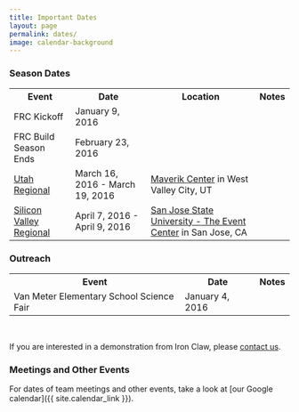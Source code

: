 ```yaml
---
title: Important Dates
layout: page
permalink: dates/
image: calendar-background
---
```


### Season Dates

<div class="season-dates-table" style="resize:both">
    <table class="mdl-data-table mdl-js-data-table mdl-shadow--2dp" style="width:100%">
      <tbody>
        <tr>
          <th class="mdl-data-table__cell--non-numeric">Event</th>
          <th>Date</th>
          <th>Location</th>
          <th>Notes</th>
        </tr>
        <tr>
          <td class="mdl-data-table__cell--non-numeric">FRC Kickoff</td>
          <td>January 9, 2016</td>
          <td></td>
          <td></td>
        </tr>
        <tr>
          <td class="mdl-data-table__cell--non-numeric">FRC Build Season Ends</td>
          <td>February 23, 2016</td>
          <td></td>
          <td></td>
        </tr>
        <tr>
          <td class="mdl-data-table__cell--non-numeric"><a href="http://www.utfrc.utah.edu/">Utah Regional</a></td>
          <td>March 16, 2016 - March 19, 2016</td>
          <td><a href="https://www.google.com/maps?q=Maverik+Center%0D%0A3200+South+Decker+Lake+Drive%0D%0AWest+Valley+City,+UT+84119%0D%0AUSA">Maverik Center</a> in West Valley City, UT</td>
          <td></td>
        </tr>
        <tr>
          <td class="mdl-data-table__cell--non-numeric"><a href="http://www.firstsv.org/">Silicon Valley Regional</a></td>
          <td>April 7, 2016 - April 9, 2016</td>
          <td><a href="https://www.google.com/maps?q=San+Jose+State+University+-+The+Event+Center%0D%0A290+South+7th+Street%0D%0ASan+Jose,+CA+95112%0D%0AUSA">San Jose State University - The Event Center</a> in San Jose, CA</td>
          <td></td>
        </tr>
      </tbody>
    </table>
</div>

### Outreach

<div id="important-dates-table">
    <table class="mdl-data-table mdl-js-data-table mdl-shadow--2dp">
      <tbody>
        <tr>
          <th class="mdl-data-table__cell--non-numeric">Event</th>
          <th>Date</th>
          <th>Notes</th>
        </tr>
        <tr>
          <td class="mdl-data-table__cell--non-numeric">Van Meter Elementary School Science Fair</td>
          <td>January 4, 2016</td>
          <td></td>
        </tr>
      </tbody>
    </table>
</div>
<br />

If you are interested in a demonstration from Iron Claw, please [contact us](mailto:contact@ironclaw972.org).

### Meetings and Other Events

For dates of team meetings and other events, take a look at [our Google calendar]({{ site.calendar_link }}).
